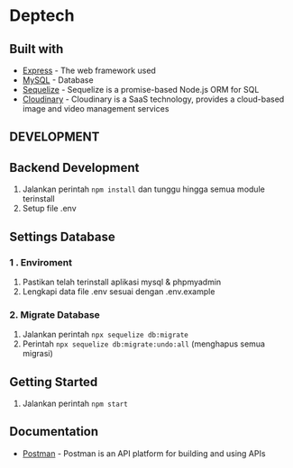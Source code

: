 # Deptech

## Built with
* [Express](https://expressjs.com/) - The web framework used
* [MySQL](https://mysql.com/) - Database
* [Sequelize](https://sequelize.org/) - Sequelize is a promise-based Node.js ORM for SQL
* [Cloudinary](https://cloudinary.com/) - Cloudinary is a SaaS technology, provides a cloud-based image and video management services

## DEVELOPMENT
## Backend Development
1. Jalankan perintah `npm install` dan tunggu hingga semua module terinstall
2. Setup file .env 

## Settings Database
### 1 . Enviroment ##
1. Pastikan telah terinstall aplikasi mysql & phpmyadmin
2. Lengkapi data file .env sesuai dengan .env.example

### 2. Migrate Database ##
1. Jalankan perintah `npx sequelize db:migrate`
2. Perintah `npx sequelize db:migrate:undo:all` (menghapus semua migrasi)

## Getting Started
1. Jalankan perintah `npm start`

## Documentation
* [Postman](https://documenter.getpostman.com/view/21008090/2s93RNyurx) - Postman is an API platform for building and using APIs
